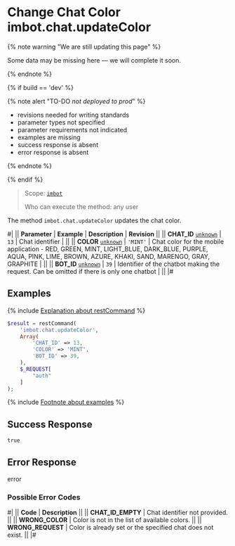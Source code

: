 # Change Chat Color imbot.chat.updateColor

{% note warning "We are still updating this page" %}

Some data may be missing here — we will complete it soon.

{% endnote %}

{% if build == 'dev' %}

{% note alert "TO-DO _not deployed to prod_" %}

- revisions needed for writing standards
- parameter types not specified
- parameter requirements not indicated
- examples are missing
- success response is absent
- error response is absent

{% endnote %}

{% endif %}

> Scope: [`imbot`](../../scopes/permissions.md)
>
> Who can execute the method: any user

The method `imbot.chat.updateColor` updates the chat color.

#|
|| **Parameter** | **Example** | **Description** | **Revision** ||
|| **CHAT_ID**
[`unknown`](../../data-types.md) | `13` | Chat identifier | ||
|| **COLOR**
[`unknown`](../../data-types.md) | `'MINT'` | Chat color for the mobile application - RED, GREEN, MINT, LIGHT_BLUE, DARK_BLUE, PURPLE, AQUA, PINK, LIME, BROWN, AZURE, KHAKI, SAND, MARENGO, GRAY, GRAPHITE | ||
|| **BOT_ID**
[`unknown`](../../data-types.md) | `39` | Identifier of the chatbot making the request. Can be omitted if there is only one chatbot | ||
|#

## Examples

{% include [Explanation about restCommand](../_includes/rest-command.md) %}

```php
$result = restCommand(
    'imbot.chat.updateColor',
    Array(
        'CHAT_ID' => 13,
        'COLOR' => 'MINT',
        'BOT_ID' => 39,
    ),
    $_REQUEST[
        "auth"
    ]
);
```

{% include [Footnote about examples](../../../_includes/examples.md) %}

## Success Response

`true`

## Error Response

error

### Possible Error Codes

#|
|| **Code** | **Description** ||
|| **CHAT_ID_EMPTY** | Chat identifier not provided. ||
|| **WRONG_COLOR** | Color is not in the list of available colors. ||
|| **WRONG_REQUEST** | Color is already set or the specified chat does not exist. ||
|#